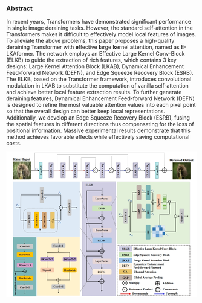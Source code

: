 ### Abstract

In recent years, Transformers have demonstrated significant performance in single image deraining tasks. However, the standard self-attention in the Transformers makes it difficult to effectively model local features of images. To alleviate the above problems, this paper proposes a high-quality deraining Transformer with **e**ffective **l**arge **k**ernel **a**ttention, named as E-LKAformer. The network employs an Effective Large Kernel Conv-Block (ELKB) to guide the extraction of rich features, which contains 3 key designs: Large Kernel Attention Block (LKAB), Dynamical Enhancement Feed-forward Network (DEFN), and Edge Squeeze Recovery Block (ESRB). The ELKB, based on the Transformer framework, introduces convolutional modulation in LKAB to substitute the computation of vanilla self-attention and achieve better local feature extraction results. To further generate deraining features, Dynamical Enhancement Feed-forward Network (DEFN) is designed to refine the most valuable attention values into each pixel point so that the overall design can better keep local representations. Additionally, we develop an Edge Squeeze Recovery Block (ESRB), fusing the spatial features in different directions thus compensating for the loss of positional information. Massive experimental results demonstrate that this method achieves favorable effects while effectively saving computational costs. 

![20231020101639](.\fig\20231020101639.png)